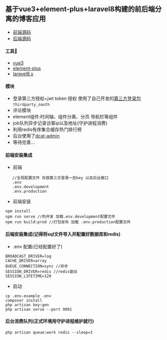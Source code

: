 ## 基于vue3+element-plus+laravel8构建的前后端分离的博客应用

  * [前端源码](/app/)
  * [后端源码](/apiblog/)
  
#### 工具🔧  
  * [vue3](https://www.vue3js.cn/docs/zh)
  * [element-plus](https://github.com/element-plus/element-plus)
  * [laravel8.x](https://learnku.com/docs/laravel/8.x/upgrade/9352)
  
#### 模块
  * 登录第三方授权+jwt token 授权 使用了自己开发的[第三方登录包](https://github.com/pl1998/thirdparty_oauth) `thirdparty_oauth`
  * 评论模块
  * element组件:时间轴、组件分离、分页 导航栏等组件
  * job队列异步记录访客ip以及地址(守护进程消费)
  * 利用redis有序集合缓存热门排行榜
  * 后台使用了[dcat-admin](https://learnku.com/docs/dcat-admin/2.x)
  * 等待完善...
  
#### 前端安装集成

  * 前端
```shell script
   //全局配置文件 存放第三方登录一些key 以及后台接口
   .env
   .env.development
   .env.production
```  
  * 前端安装
  ```shell script
npm install
npm run serve //热开发 加载.env.development配置文件
npm run build:prod //打包发布 加载 .env.production配置文件
```

#### 后端安装集成(记得将sql文件导入并配置好数据库和redis)
  * .env 配置(已经配置好了)

```shell script
BROADCAST_DRIVER=log 
CACHE_DRIVER=array 
QUEUE_CONNECTION=sync //异步
SESSION_DRIVER=redis //redis驱动
SESSION_LIFETIME=120

```
  * 启动 
```shell script
cp .env.example .env
composer install
php artisan key:gen
php artisan serve --port 9091
```   
#### 后台消费队列(正式环境用守护进程维护就行)
```shell script
php artisan queue:work redis --sleep=3
```
